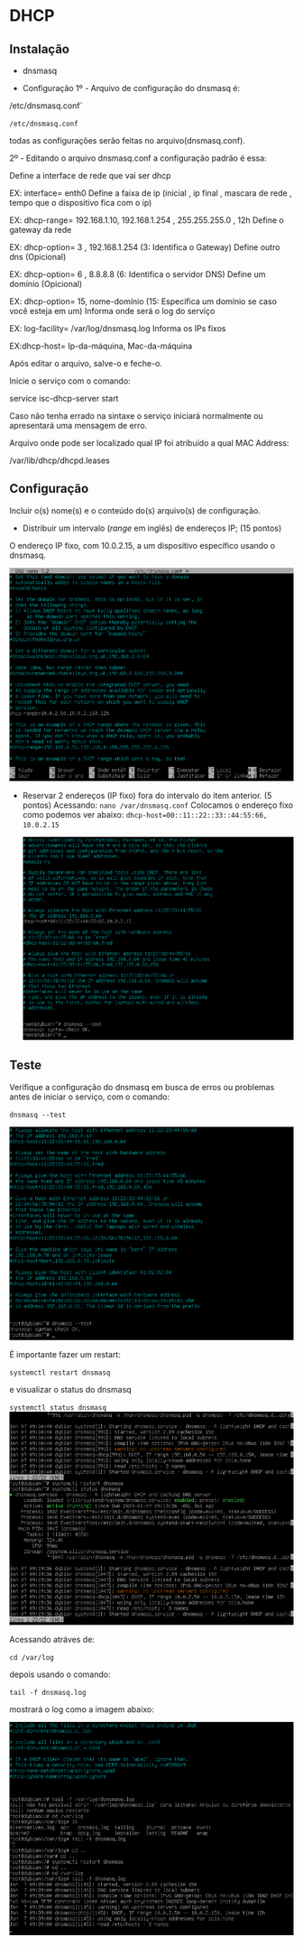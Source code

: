 # DHCP

## Instalação
- dnsmasq

- Configuração
1º - Arquivo de configuração do dnsmasq é:

/etc/dnsmasq.conf`



`/etc/dnsmasq.conf`

todas as configurações serão feitas no arquivo(dnsmasq.conf).

2º - Editando o arquivo dnsmasq.conf a configuração padrão é essa:

Define a interface de rede que vai ser dhcp

EX: interface= enth0
Define a faixa de ip (inicial , ip final , mascara de rede , tempo que o dispositivo fica com o ip)

EX: dhcp-range= 192.168.1.10, 192.168.1.254 , 255.255.255.0 , 12h
Define o gateway da rede

EX: dhcp-option= 3 , 192.168.1.254 (3: Identifica o Gateway)
Define outro dns (Opicional)

EX: dhcp-option= 6 , 8.8.8.8 (6: Identifica o servidor DNS)
Define um domínio (Opicional)

EX: dhcp-option= 15, nome-domínio (15: Especifica um domínio se caso você esteja em um)
Informa onde será o log do serviço

EX: log-facility= /var/log/dnsmasq.log
Informa os IPs fixos

EX:dhcp-host= Ip-da-máquina, Mac-da-máquina


Após editar o arquivo, salve-o e feche-o.

Inicie o serviço com o comando:

service isc-dhcp-server start

Caso não tenha errado na sintaxe o serviço iniciará normalmente ou apresentará uma mensagem de erro.

Arquivo onde pode ser localizado qual IP foi atribuído a qual MAC Address:

/var/lib/dhcp/dhcpd.leases
## Configuração

Incluir o(s) nome(s) e o conteúdo do(s) arquivo(s) de configuração.

- Distribuir um intervalo (*range* em inglês) de endereços IP; (15 pontos)

 O endereço IP fixo, com 10.0.2.15, a um dispositivo específico usando o dnsmasq.


  ![Intervalo](../images/range-intervalo.png)
  

- Reservar 2 endereços (IP fixo) fora do intervalo do item anterior. (5 pontos)
 Acessando:
`nano /var/dnsmasq.conf`
Colocamos o endereço fixo como podemos ver abaixo:
`dhcp-host=00::11::22::33::44:55:66, 10.0.2.15`

  ![Endereços fixos](../images/endereco-fixo.png)

## Teste

Verifique a configuração do dnsmasq em busca de erros ou problemas antes de iniciar o serviço, com o comando: 

`dnsmasq --test`

![DHCP](../images/dnsmasq-ok.png)

É importante fazer um restart:

`systemctl restart dnsmasq`

e visualizar o status do dnsmasq

`systemctl status dnsmasq`
![dnsmasqstatus](../images/status-dhcp.png)

Acessando atráves de:

`cd /var/log`

depois usando o comando:

`tail -f dnsmasq.log`

mostrará o log como a imagem abaixo:

![log](../images/log--12.png)